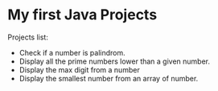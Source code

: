 # My first Java Projects
Projects list:

- Check if a number is palindrom.
- Display all the prime numbers lower than a given number.
- Display the max digit from a number
- Display the smallest number from an array of number.